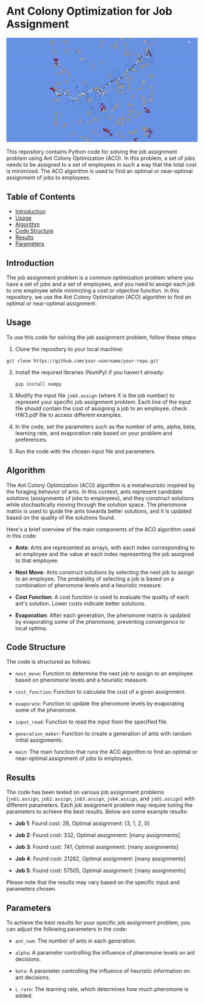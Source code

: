 # Ant Colony Optimization for Job Assignment
![ant](ant.gif)

This repository contains Python code for solving the job assignment problem using Ant Colony Optimization (ACO). In this problem, a set of jobs needs to be assigned to a set of employees in such a way that the total cost is minimized. The ACO algorithm is used to find an optimal or near-optimal assignment of jobs to employees.

## Table of Contents

- [Introduction](#introduction)
- [Usage](#usage)
- [Algorithm](#algorithm)
- [Code Structure](#code-structure)
- [Results](#results)
- [Parameters](#parameters)

## Introduction

The job assignment problem is a common optimization problem where you have a set of jobs and a set of employees, and you need to assign each job to one employee while minimizing a cost or objective function. In this repository, we use the Ant Colony Optimization (ACO) algorithm to find an optimal or near-optimal assignment.

## Usage

To use this code for solving the job assignment problem, follow these steps:

1. Clone the repository to your local machine:

```
git clone https://github.com/your-username/your-repo.git
```

2. Install the required libraries (NumPy) if you haven't already:

   ```
   pip install numpy
   ```

3. Modify the input file `jobX.assign` (where X is the job number) to represent your specific job assignment problem. Each line of the input file should contain the cost of assigning a job to an employee. check HW3.pdf file to access different examples.

4. In the code, set the parameters such as the number of ants, alpha, beta, learning rate, and evaporation rate based on your problem and preferences.

5. Run the code with the chosen input file and parameters.

## Algorithm

The Ant Colony Optimization (ACO) algorithm is a metaheuristic inspired by the foraging behavior of ants. In this context, ants represent candidate solutions (assignments of jobs to employees), and they construct solutions while stochastically moving through the solution space. The pheromone matrix is used to guide the ants towards better solutions, and it is updated based on the quality of the solutions found.

Here's a brief overview of the main components of the ACO algorithm used in this code:

- **Ants**: Ants are represented as arrays, with each index corresponding to an employee and the value at each index representing the job assigned to that employee.

- **Next Move**: Ants construct solutions by selecting the next job to assign to an employee. The probability of selecting a job is based on a combination of pheromone levels and a heuristic measure.

- **Cost Function**: A cost function is used to evaluate the quality of each ant's solution. Lower costs indicate better solutions.

- **Evaporation**: After each generation, the pheromone matrix is updated by evaporating some of the pheromone, preventing convergence to local optima.

## Code Structure

The code is structured as follows:

- `next_move`: Function to determine the next job to assign to an employee based on pheromone levels and a heuristic measure.

- `cost_function`: Function to calculate the cost of a given assignment.

- `evaporate`: Function to update the pheromone levels by evaporating some of the pheromone.

- `input_read`: Function to read the input from the specified file.

- `generation_maker`: Function to create a generation of ants with random initial assignments.

- `main`: The main function that runs the ACO algorithm to find an optimal or near-optimal assignment of jobs to employees.

## Results

The code has been tested on various job assignment problems (`job1.assign`, `job2.assign`, `job3.assign`, `job4.assign`, and `job5.assign`) with different parameters. Each job assignment problem may require tuning the parameters to achieve the best results. Below are some example results:

- **Job 1**: Found cost: 26, Optimal assignment: [3, 1, 2, 0]

- **Job 2**: Found cost: 332, Optimal assignment: [many assignments]

- **Job 3**: Found cost: 741, Optimal assignment: [many assignments]

- **Job 4**: Found cost: 21262, Optimal assignment: [many assignments]

- **Job 5**: Found cost: 57505, Optimal assignment: [many assignments]

Please note that the results may vary based on the specific input and parameters chosen.

## Parameters

To achieve the best results for your specific job assignment problem, you can adjust the following parameters in the code:

- `ant_num`: The number of ants in each generation.

- `alpha`: A parameter controlling the influence of pheromone levels on ant decisions.

- `beta`: A parameter controlling the influence of heuristic information on ant decisions.

- `L_rate`: The learning rate, which determines how much pheromone is added.


